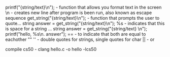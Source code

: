 printf("{string/text}\n"); - function that allows you format text in the screen
\n - creates  new line after program is been run, also known as escape sequence
get_string("{string/text}\n"); - function that prompts the user to quote... string answer = get_string("{string/text}\n");
%s - indicates that this is space for a string ...  string answer = get_string("{string/text} \n"); printf("hello, %s\n. answer");
== - to indicate that both are equal to eachother
"" '' - double quotes for strings, single quotes for char
|| - or

compile cs50 - clang hello.c -o hello -lcs50
